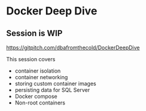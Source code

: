 # Docker Deep Dive

## Session is WIP

https://gitpitch.com/dbafromthecold/DockerDeepDive

This session covers
- container isolation
- container networking
- storing custom container images
- persisting data for SQL Server
- Docker compose
- Non-root containers

